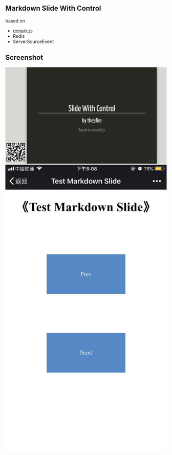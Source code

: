 ## Markdown Slide With Control
based on 
* [remark.js](https://remarkjs.com/#1)
* Redis
* ServerSourceEvent



## Screenshot

![pc](images/pc.png)
![mobile](images/mobile.jpeg)
